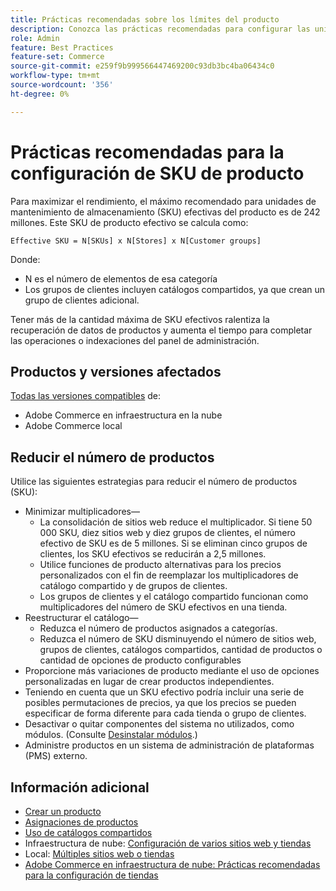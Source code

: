 ```yaml
---
title: Prácticas recomendadas sobre los límites del producto
description: Conozca las prácticas recomendadas para configurar las unidades de mantenimiento (SKU) de existencias de productos a fin de maximizar el rendimiento del sitio.
role: Admin
feature: Best Practices
feature-set: Commerce
source-git-commit: e259f9b999566447469200c93db3bc4ba06434c0
workflow-type: tm+mt
source-wordcount: '356'
ht-degree: 0%

---
```



# Prácticas recomendadas para la configuración de SKU de producto

Para maximizar el rendimiento, el máximo recomendado para unidades de mantenimiento de almacenamiento (SKU) efectivas del producto es de 242 millones. Este SKU de producto efectivo se calcula como:

```text
Effective SKU = N[SKUs] x N[Stores] x N[Customer groups]
```

Donde:

- N es el número de elementos de esa categoría
- Los grupos de clientes incluyen catálogos compartidos, ya que crean un grupo de clientes adicional.

Tener más de la cantidad máxima de SKU efectivos ralentiza la recuperación de datos de productos y aumenta el tiempo para completar las operaciones o indexaciones del panel de administración.

## Productos y versiones afectados

[Todas las versiones compatibles](../../../release/versions.md) de:

- Adobe Commerce en infraestructura en la nube
- Adobe Commerce local

## Reducir el número de productos

Utilice las siguientes estrategias para reducir el número de productos (SKU):

- Minimizar multiplicadores—
   - La consolidación de sitios web reduce el multiplicador. Si tiene 50 000 SKU, diez sitios web y diez grupos de clientes, el número efectivo de SKU es de 5 millones. Si se eliminan cinco grupos de clientes, los SKU efectivos se reducirán a 2,5 millones.
   - Utilice funciones de producto alternativas para los precios personalizados con el fin de reemplazar los multiplicadores de catálogo compartido y de grupos de clientes.
   - Los grupos de clientes y el catálogo compartido funcionan como multiplicadores del número de SKU efectivos en una tienda.
- Reestructurar el catálogo—
   - Reduzca el número de productos asignados a categorías.
   - Reduzca el número de SKU disminuyendo el número de sitios web, grupos de clientes, catálogos compartidos, cantidad de productos o cantidad de opciones de producto configurables
- Proporcione más variaciones de producto mediante el uso de opciones personalizadas en lugar de crear productos independientes.
- Teniendo en cuenta que un SKU efectivo podría incluir una serie de posibles permutaciones de precios, ya que los precios se pueden especificar de forma diferente para cada tienda o grupo de clientes.
- Desactivar o quitar componentes del sistema no utilizados, como módulos. (Consulte  [Desinstalar módulos](../../../installation/tutorials/uninstall-modules.md).)
- Administre productos en un sistema de administración de plataformas (PMS) externo.

## Información adicional

- [Crear un producto](https://experienceleague.adobe.com/docs/commerce-admin/catalog/products/product-create.html)
- [Asignaciones de productos](https://experienceleague.adobe.com/docs/commerce-admin/catalog/categories/products-in-category/categories-product-assignments.html)
- [Uso de catálogos compartidos](https://experienceleague.adobe.com/docs/commerce-admin/b2b/shared-catalogs/catalog-shared.html)
- Infraestructura de nube: [Configuración de varios sitios web y tiendas](https://devdocs.magento.com/cloud/project/project-multi-sites.html)
- Local: [Múltiples sitios web o tiendas](../../../configuration/multi-sites/ms-overview.md)
- [Adobe Commerce en infraestructura de nube: Prácticas recomendadas para la configuración de tiendas](https://devdocs.magento.com/cloud/configure/configure-best-practices.html)
